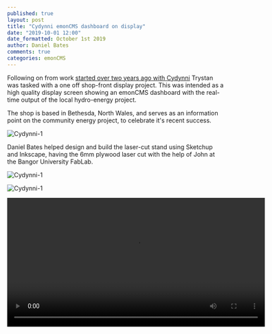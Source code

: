 ```yaml
---
published: true
layout: post
title: "Cydynni emonCMS dashboard on display"
date: "2019-10-01 12:00"
date_formatted: October 1st 2019
author: Daniel Bates
comments: true
categories: emonCMS
---
```


Following on from work [started over two years ago with Cydynni](https://blog.openenergymonitor.org/2017/08/cydynni-energylocal/) Trystan was tasked with a one off shop-front display project. This was intended as a high quality display screen showing an emonCMS dashboard with the real-time output of the local hydro-energy project.

The shop is based in Bethesda, North Wales, and serves as an information point on the community energy project, to celebrate it's recent success.

![Cydynni-1]({{site.image_path}}/cydynni-display-3-shopfront.jpg)

Daniel Bates helped design and build the laser-cut stand using Sketchup and Inkscape, having the 6mm plywood laser cut with the help of John at the Bangor University FabLab.

![Cydynni-1]({{site.image_path}}/cydynni-display-1.jpg)

![Cydynni-1]({{site.image_path}}/cydynni-display-2.jpg)

<video width="600" controls>
  <source src="/images/cydynni-display-vid.mp4" type="video/mp4">
  Your browser does not support the video tag.
</video>
